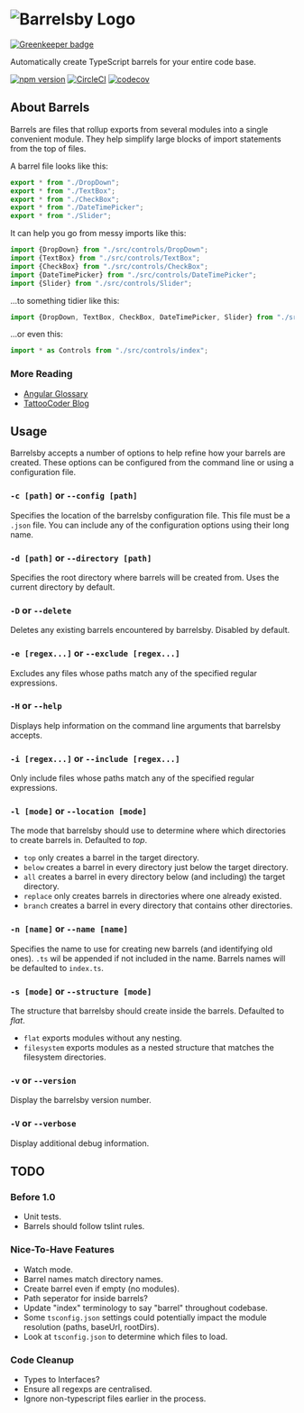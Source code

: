 # ![Barrelsby Logo](https://github.com/bencoveney/barrelsby/blob/master/img/logo.png?raw=true)

[![Greenkeeper badge](https://badges.greenkeeper.io/bencoveney/barrelsby.svg)](https://greenkeeper.io/)

Automatically create TypeScript barrels for your entire code base.

[![npm version](https://badge.fury.io/js/barrelsby.svg)](https://badge.fury.io/js/barrelsby)
[![CircleCI](https://circleci.com/gh/bencoveney/barrelsby.svg?style=svg)](https://circleci.com/gh/bencoveney/barrelsby)
[![codecov](https://codecov.io/gh/bencoveney/barrelsby/branch/master/graph/badge.svg)](https://codecov.io/gh/bencoveney/barrelsby)

## About Barrels

Barrels are files that rollup exports from several modules into a single convenient module. They
help simplify large blocks of import statements from the top of files.

A barrel file looks like this:

```TypeScript
export * from "./DropDown";
export * from "./TextBox";
export * from "./CheckBox";
export * from "./DateTimePicker";
export * from "./Slider";
```

It can help you go from messy imports like this:

```TypeScript
import {DropDown} from "./src/controls/DropDown";
import {TextBox} from "./src/controls/TextBox";
import {CheckBox} from "./src/controls/CheckBox";
import {DateTimePicker} from "./src/controls/DateTimePicker";
import {Slider} from "./src/controls/Slider";
```

...to something tidier like this:

```TypeScript
import {DropDown, TextBox, CheckBox, DateTimePicker, Slider} from "./src/controls/index";
```

...or even this:

```TypeScript
import * as Controls from "./src/controls/index";
```

### More Reading

* [Angular Glossary](https://angular.io/docs/ts/latest/glossary.html#!#B)
* [TattooCoder Blog](http://tattoocoder.com/angular2-barrels/)

## Usage

Barrelsby accepts a number of options to help refine how your barrels are created. These options
can be configured from the command line or using a configuration file.

### `-c [path]` or `--config [path]`

Specifies the location of the barrelsby configuration file. This file must be a `.json` file. You
can include any of the configuration options using their long name.

### `-d [path]` or `--directory [path]`

Specifies the root directory where barrels will be created from. Uses the current directory by
default.

### `-D` or `--delete`

Deletes any existing barrels encountered by barrelsby. Disabled by default.

### `-e [regex...]` or `--exclude [regex...]`

Excludes any files whose paths match any of the specified regular expressions.

### `-H` or `--help`

Displays help information on the command line arguments that barrelsby accepts.

### `-i [regex...]` or `--include [regex...]`

Only include files whose paths match any of the specified regular expressions.

### `-l [mode]` or `--location [mode]`

The mode that barrelsby should use to determine where which directories to create barrels in.
Defaulted to *top*.

- `top` only creates a barrel in the target directory.
- `below` creates a barrel in every directory just below the target directory.
- `all` creates a barrel in every directory below (and including) the target directory.
- `replace` only creates barrels in directories where one already existed.
- `branch` creates a barrel in every directory that contains other directories.

### `-n [name]` or `--name [name]`

Specifies the name to use for creating new barrels (and identifying old ones). `.ts` wil be
appended if not included in the name. Barrels names will be defaulted to `index.ts`.

### `-s [mode]` or `--structure [mode]`

The structure that barrelsby should create inside the barrels. Defaulted to *flat*.

- `flat` exports modules without any nesting.
- `filesystem` exports modules as a nested structure that matches the filesystem directories.

### `-v` or `--version`

Display the barrelsby version number.

### `-V` or `--verbose`

Display additional debug information.

## TODO

### Before 1.0
* Unit tests.
* Barrels should follow tslint rules.

### Nice-To-Have Features
* Watch mode.
* Barrel names match directory names.
* Create barrel even if empty (no modules).
* Path seperator for inside barrels?
* Update "index" terminology to say "barrel" throughout codebase.
* Some `tsconfig.json` settings could potentially impact the module resolution (paths, baseUrl, rootDirs).
* Look at `tsconfig.json` to determine which files to load.

### Code Cleanup
* Types to Interfaces?
* Ensure all regexps are centralised.
* Ignore non-typescript files earlier in the process.
